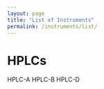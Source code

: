 ```yaml
---
layout: page
title: "List of Instruments"
permalink: /instruments/list/
---
```


# HPLCs
HPLC-A
HPLC-B
HPLC-D